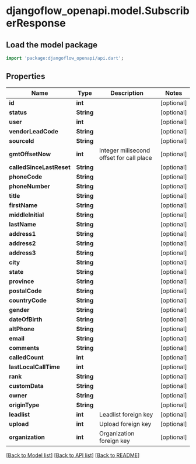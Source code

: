 # djangoflow_openapi.model.SubscriberResponse

## Load the model package
```dart
import 'package:djangoflow_openapi/api.dart';
```

## Properties
Name | Type | Description | Notes
------------ | ------------- | ------------- | -------------
**id** | **int** |  | [optional] 
**status** | **String** |  | [optional] 
**user** | **int** |  | [optional] 
**vendorLeadCode** | **String** |  | [optional] 
**sourceId** | **String** |  | [optional] 
**gmtOffsetNow** | **int** | Integer milisecond offset for call place | [optional] 
**calledSinceLastReset** | **String** |  | [optional] 
**phoneCode** | **String** |  | [optional] 
**phoneNumber** | **String** |  | [optional] 
**title** | **String** |  | [optional] 
**firstName** | **String** |  | [optional] 
**middleInitial** | **String** |  | [optional] 
**lastName** | **String** |  | [optional] 
**address1** | **String** |  | [optional] 
**address2** | **String** |  | [optional] 
**address3** | **String** |  | [optional] 
**city** | **String** |  | [optional] 
**state** | **String** |  | [optional] 
**province** | **String** |  | [optional] 
**postalCode** | **String** |  | [optional] 
**countryCode** | **String** |  | [optional] 
**gender** | **String** |  | [optional] 
**dateOfBirth** | **String** |  | [optional] 
**altPhone** | **String** |  | [optional] 
**email** | **String** |  | [optional] 
**comments** | **String** |  | [optional] 
**calledCount** | **int** |  | [optional] 
**lastLocalCallTime** | **int** |  | [optional] 
**rank** | **String** |  | [optional] 
**customData** | **String** |  | [optional] 
**owner** | **String** |  | [optional] 
**originType** | **String** |  | [optional] 
**leadlist** | **int** | Leadlist foreign key | [optional] 
**upload** | **int** | Upload foreign key | [optional] 
**organization** | **int** | Organization foreign key | [optional] 

[[Back to Model list]](../README.md#documentation-for-models) [[Back to API list]](../README.md#documentation-for-api-endpoints) [[Back to README]](../README.md)


